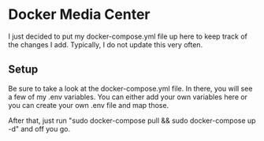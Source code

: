 # Docker Media Center

I just decided to put my docker-compose.yml file up here to keep track 
of the changes I add.  Typically, I do not update this very often.

## Setup

Be sure to take a look at the docker-compose.yml file.  In there, you 
will see a few of my .env variables.  You can either add your own 
variables here or you can create your own .env file and map those.

After that, just run "sudo docker-compose pull && sudo docker-compose up -d" 
and off you go.
